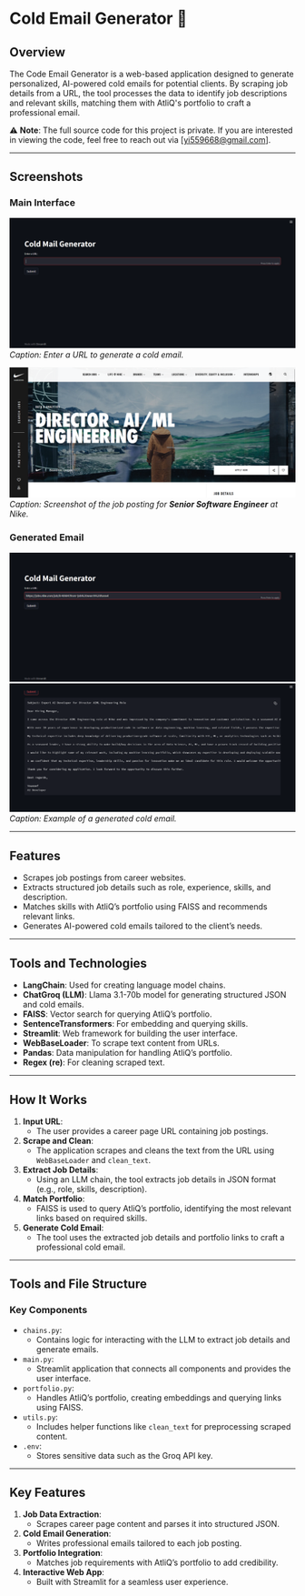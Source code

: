 # Cold Email Generator 📧

## Overview
The Code Email Generator is a web-based application designed to generate personalized, AI-powered cold emails for potential clients. By scraping job details from a URL, the tool processes the data to identify job descriptions and relevant skills, matching them with AtliQ's portfolio to craft a professional email.

⚠️ **Note**: The full source code for this project is private. If you are interested in viewing the code, feel free to reach out via [yi559668@gmail.com].


---

## Screenshots

### **Main Interface**
![Main Interface](screenshots/Screenshot_(449).png)
*Caption: Enter a URL to generate a cold email.*

![Job Posting](screenshots/Screenshot_(452).png)
*Caption: Screenshot of the job posting for **Senior Software Engineer** at Nike.*


### **Generated Email**
![Generated Email](screenshots/Screenshot_(450).png)
![Generated Email](screenshots/Screenshot_(454).png)
*Caption: Example of a generated cold email.*

---

## Features
- Scrapes job postings from career websites.
- Extracts structured job details such as role, experience, skills, and description.
- Matches skills with AtliQ’s portfolio using FAISS and recommends relevant links.
- Generates AI-powered cold emails tailored to the client’s needs.

---

## Tools and Technologies
- **LangChain**: Used for creating language model chains.
- **ChatGroq (LLM)**: Llama 3.1-70b model for generating structured JSON and cold emails.
- **FAISS**: Vector search for querying AtliQ’s portfolio.
- **SentenceTransformers**: For embedding and querying skills.
- **Streamlit**: Web framework for building the user interface.
- **WebBaseLoader**: To scrape text content from URLs.
- **Pandas**: Data manipulation for handling AtliQ’s portfolio.
- **Regex (re)**: For cleaning scraped text.

---

## How It Works
1. **Input URL**:
   - The user provides a career page URL containing job postings.
2. **Scrape and Clean**:
   - The application scrapes and cleans the text from the URL using `WebBaseLoader` and `clean_text`.
3. **Extract Job Details**:
   - Using an LLM chain, the tool extracts job details in JSON format (e.g., role, skills, description).
4. **Match Portfolio**:
   - FAISS is used to query AtliQ’s portfolio, identifying the most relevant links based on required skills.
5. **Generate Cold Email**:
   - The tool uses the extracted job details and portfolio links to craft a professional cold email.

---

## Tools and File Structure
### **Key Components**
- `chains.py`:
  - Contains logic for interacting with the LLM to extract job details and generate emails.
- `main.py`:
  - Streamlit application that connects all components and provides the user interface.
- `portfolio.py`:
  - Handles AtliQ’s portfolio, creating embeddings and querying links using FAISS.
- `utils.py`:
  - Includes helper functions like `clean_text` for preprocessing scraped content.
- `.env`:
  - Stores sensitive data such as the Groq API key.

---

## Key Features
1. **Job Data Extraction**:
   - Scrapes career page content and parses it into structured JSON.
2. **Cold Email Generation**:
   - Writes professional emails tailored to each job posting.
3. **Portfolio Integration**:
   - Matches job requirements with AtliQ’s portfolio to add credibility.
4. **Interactive Web App**:
   - Built with Streamlit for a seamless user experience.


